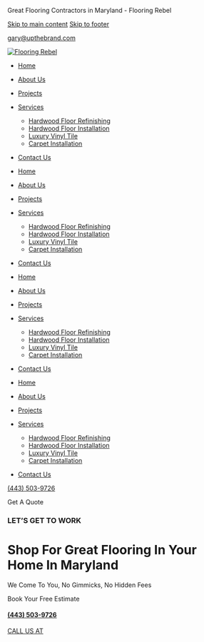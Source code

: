 Great Flooring Contractors in Maryland - Flooring Rebel




 [Skip to main content](#brx-content)
[Skip to footer](#brx-footer)


[gary@upthebrand.com](mailto:gary@upthebrand.com)

[![Flooring Rebel](https://theflooringrebel.com/wp-content/uploads/2024/05/flooring-rebel-logo-full-1.svg)](/)

* [Home](/)
* [About Us](https://theflooringrebel.com/about-flooring-rebel/)
* [Projects](https://theflooringrebel.com/flooring-photos/)
* [Services](https://theflooringrebel.com/flooring-services/)

  + [Hardwood Floor Refinishing](https://theflooringrebel.com/flooring-services/hardwood-floor-refinishing/)
  + [Hardwood Floor Installation](https://theflooringrebel.com/flooring-services/hardwood-floor-installation/)
  + [Luxury Vinyl Tile](https://theflooringrebel.com/flooring-services/luxury-vinyl-tile/)
  + [Carpet Installation](https://theflooringrebel.com/flooring-services/carpet-installation/)
* [Contact Us](https://theflooringrebel.com/contact-flooring-rebel/)
 






* [Home](/)
* [About Us](https://theflooringrebel.com/about-flooring-rebel/)
* [Projects](https://theflooringrebel.com/flooring-photos/)
* [Services](https://theflooringrebel.com/flooring-services/)

  + [Hardwood Floor Refinishing](https://theflooringrebel.com/flooring-services/hardwood-floor-refinishing/)
  + [Hardwood Floor Installation](https://theflooringrebel.com/flooring-services/hardwood-floor-installation/)
  + [Luxury Vinyl Tile](https://theflooringrebel.com/flooring-services/luxury-vinyl-tile/)
  + [Carpet Installation](https://theflooringrebel.com/flooring-services/carpet-installation/)
* [Contact Us](https://theflooringrebel.com/contact-flooring-rebel/)

* [Home](/)
* [About Us](https://theflooringrebel.com/about-flooring-rebel/)
* [Projects](https://theflooringrebel.com/flooring-photos/)
* [Services](https://theflooringrebel.com/flooring-services/)

  + [Hardwood Floor Refinishing](https://theflooringrebel.com/flooring-services/hardwood-floor-refinishing/)
  + [Hardwood Floor Installation](https://theflooringrebel.com/flooring-services/hardwood-floor-installation/)
  + [Luxury Vinyl Tile](https://theflooringrebel.com/flooring-services/luxury-vinyl-tile/)
  + [Carpet Installation](https://theflooringrebel.com/flooring-services/carpet-installation/)
* [Contact Us](https://theflooringrebel.com/contact-flooring-rebel/)
 






* [Home](/)
* [About Us](https://theflooringrebel.com/about-flooring-rebel/)
* [Projects](https://theflooringrebel.com/flooring-photos/)
* [Services](https://theflooringrebel.com/flooring-services/)

  + [Hardwood Floor Refinishing](https://theflooringrebel.com/flooring-services/hardwood-floor-refinishing/)
  + [Hardwood Floor Installation](https://theflooringrebel.com/flooring-services/hardwood-floor-installation/)
  + [Luxury Vinyl Tile](https://theflooringrebel.com/flooring-services/luxury-vinyl-tile/)
  + [Carpet Installation](https://theflooringrebel.com/flooring-services/carpet-installation/)
* [Contact Us](https://theflooringrebel.com/contact-flooring-rebel/)

[(443) 503-9726](tel:4435039726)

Get A Quote

### LET’S GET TO WORK

Shop For Great Flooring In Your Home In Maryland
================================================

We Come To You, No Gimmicks, No Hidden Fees

Book Your Free Estimate

#### [(443) 503-9726](tel:4435039726)

[CALL US AT](tel:4435039726)

![HomeAdvisor](data:image/svg+xml,%3Csvg%20xmlns='http://www.w3.org/2000/svg'%20viewBox='0%200%2092%2091'%3E%3C/svg%3E)![Screened](data:image/svg+xml,%3Csvg%20xmlns='http://www.w3.org/2000/svg'%20viewBox='0%200%2092%2091'%3E%3C/svg%3E)![Top Rated](data:image/svg+xml,%3Csvg%20xmlns='http://www.w3.org/2000/svg'%20viewBox='0%200%2078%2091'%3E%3C/svg%3E)![BBB](data:image/svg+xml,%3Csvg%20xmlns='http://www.w3.org/2000/svg'%20viewBox='0%200%20179%2071'%3E%3C/svg%3E)

![HomeAdvisor](data:image/svg+xml,%3Csvg%20xmlns='http://www.w3.org/2000/svg'%20viewBox='0%200%2092%2091'%3E%3C/svg%3E)![Screened](data:image/svg+xml,%3Csvg%20xmlns='http://www.w3.org/2000/svg'%20viewBox='0%200%2092%2091'%3E%3C/svg%3E)![Top Rated](data:image/svg+xml,%3Csvg%20xmlns='http://www.w3.org/2000/svg'%20viewBox='0%200%2078%2091'%3E%3C/svg%3E)![BBB](data:image/svg+xml,%3Csvg%20xmlns='http://www.w3.org/2000/svg'%20viewBox='0%200%20179%2071'%3E%3C/svg%3E)

![Carpet IMage](data:image/svg+xml,%3Csvg%20xmlns='http://www.w3.org/2000/svg'%20viewBox='0%200%201920%201280'%3E%3C/svg%3E)

![Flooring Project Image (22)](data:image/svg+xml,%3Csvg%20xmlns='http://www.w3.org/2000/svg'%20viewBox='0%200%201639%202048'%3E%3C/svg%3E)![Flooring Project Image (6)](data:image/svg+xml,%3Csvg%20xmlns='http://www.w3.org/2000/svg'%20viewBox='0%200%20480%20600'%3E%3C/svg%3E)

Based Out Of Baltimore County We Have Over 20 years of experience in Flooring
-----------------------------------------------------------------------------

Our on-the-road sales team is made up of unique individuals whose goal is to find the best most cost effective flooring and carpet products on the market available to meet you and your family’s needs!

Book Your Free Estimate

### WHAT WE DO

The Best Hardwood, Carpet, & Vinyl Flooring No Gimmicks, Great Flooring at Great Prices
---------------------------------------------------------------------------------------

![Flooring Project Image 32](data:image/svg+xml,%3Csvg%20xmlns='http://www.w3.org/2000/svg'%20viewBox='0%200%201920%201280'%3E%3C/svg%3E)

#### Hardwood Flooring

Freshly Replaced Hardwood Floors can Completely Revitalize your Home

![Hardwood Floors Refinished](data:image/svg+xml,%3Csvg%20xmlns='http://www.w3.org/2000/svg'%20viewBox='0%200%201280%20960'%3E%3C/svg%3E)

#### Hardwood Floor Refinishing

Save Money and Resources by Refinishing Your Hardwood Floors

![](data:image/svg+xml,%3Csvg%20xmlns='http://www.w3.org/2000/svg'%20viewBox='0%200%201360%20905'%3E%3C/svg%3E)

#### Carpet Installation

Get Your Carpets Installed Right The First Time

![Flooring Project Image (2)](data:image/svg+xml,%3Csvg%20xmlns='http://www.w3.org/2000/svg'%20viewBox='0%200%20768%20960'%3E%3C/svg%3E)

#### Vinyl Flooring

Durable, Stylish, and Great for Any Size Budget

Get A Quote[View All Services](https://theflooringrebel.com/flooring-services/)

See Some Of Our Work
--------------------

See some photos of our latest projects by visiting the gallery page.

[Visit The Gallery Page](https://theflooringrebel.com/flooring-photos/)

Frequently Asked Questions
--------------------------

* ##### What types of flooring do you install?

  We specialize in installing [vinyl, carpet, and hardwood flooring.](https://theflooringrebel.com/services/) We are also hardwood floor refinishing experts. We are skilled and experienced in handling various types of vinyl, including luxury vinyl planks (LVP) and vinyl tiles. We also have experience in solid and engineered hardwood.
* ##### How long does the flooring installation process usually take?

  The installation time can vary depending on the size of the project, the type of flooring chosen, and the condition of the subfloor. On average, vinyl flooring installation can take 1 to 3 days, while hardwood flooring installation may take anywhere from 2 to 5 days.
* ##### Do I need to prepare my space before the installation crew arrives?

  Yes, to ensure a smooth installation process, we recommend preparing the space. Please clear the area of any furniture, appliances, and personal items. If necessary, remove the old flooring and ensure the subfloor is clean and level.
* ##### Can you install flooring in many rooms at once?

  Yes, we can install flooring in more than one room. This depends on our team’s capacity and the complexity of the project. Our goal is to complete the installation while maintaining our high-quality standards.
* ##### How do you handle subfloor preparation?

  Proper subfloor preparation is essential for a long-lasting flooring installation. Our team will inspect the subfloor for any imperfections, such as unevenness or moisture issues. If needed, we’ll address these problems before proceeding with a new installation. We want to ensure a stable foundation for your new flooring.

Ready to Book Your First Service?
---------------------------------

[Get A Quote](https://theflooringrebel.com/contact-flooring-rebel/)Book Your Services

### TESTIMONIALS

### Our Customers Love Us Find Out Why!

I’ll start by saying Chris teaches my son MMA in Edgemere. And he is by far great at that LOL. That is how I learned of Flooring Rebel LLC, and they were excellent. He had Mario and Marina come to install my carpet at the exact time that he said they would be there. They were so polite to my entire family. They treated my home with much respect.

###### Ashley S.

### TESTIMONIALS

### Our Customers Love Us Find Out Why!

Chris was professional, super friendly and very affordable. He did a great job and in a timely matter. We will definitely use him again.

###### **Stephanie K.**

### TESTIMONIALS

### Our Customers Love Us Find Out Why!

The Flooring Rebel did a great job for us. Everything was done very professionally, from the initial quote to the flooring installation. The installers were on time, and did a beautiful job. We've used them before, and we will surely be using them again.

###### **George C.**

GET IN TOUCH
------------

Service Options \* Service 1
Service 2
Service 3
Service 4
Service 5

Submit Now

Select ServicesHardwood FlooringHardwood Floor RefinishingCarpet InstallationVinyl Flooring

![Logo Footer](data:image/svg+xml,%3Csvg%20xmlns='http://www.w3.org/2000/svg'%20viewBox='0%200%20%20'%3E%3C/svg%3E)

###### Shop For Great Flooring In Your Home In Maryland

* [What we do](https://theflooringrebel.com/flooring-services/)
* [Our Team](https://theflooringrebel.com/about-flooring-rebel/)
* [Portfolio](https://theflooringrebel.com/flooring-photos/)
* Flooring FAQ
* [Financing](https://www.tciconnection.com/internetApp/app?key=35bb98f661d77d3617993e1e810ff13000)
* [Contact](https://theflooringrebel.com/contact-flooring-rebel/)

Book Your Free Estimate[© 2024 Flooring Rebel - [Website Credits](https://upthebrand.com) - Read Our Privacy Policy](https://theflooringrebel.com/privacy-policy/)

### [Select Your Booking Type](https://tfft.io/xFFomgs)

### [Hardwood In-Home Estimate](https://tfft.io/f6xPosU)

### [Sand & Refinish Hardwood Estimate](https://tfft.io/hCZzhRm)

### [Vinyl and Laminate In Home Estimate](https://tfft.io/iy424DY)

### [Carpet In-Home Estimate](https://tfft.io/l8eFS3d)

### [Commercial On Site Estimate](https://tfft.io/xFFomgs)